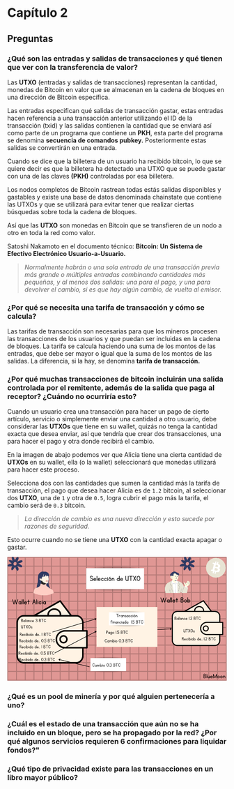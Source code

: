 # Capítulo 2

## Preguntas

### ¿Qué son las entradas y salidas de transacciones y qué tienen que ver con la transferencia de valor?

Las __UTXO__ (entradas y salidas de transacciones) representan la cantidad, monedas de Bitcoin en valor que se almacenan en la cadena de bloques en una dirección de 
Bitcoin específica.

Las entradas especifican qué salidas de transacción gastar, estas entradas hacen referencia a una transacción anterior utilizando el ID de la transacción (txid) y las salidas contienen la cantidad que se enviará así como parte de un programa que contiene un __PKH__, esta parte del programa se denomina __secuencia de comandos pubkey.__ Posteriormente estas salidas se convertirán en una entrada.

Cuando se dice que la billetera de un usuario ha recibido bitcoin, lo que se quiere decir es que la billetera ha detectado una UTXO que se puede gastar con una de 
las claves __(PKH)__ controladas por esa billetera.

Los nodos completos de Bitcoin rastrean todas estás salidas disponibles y gastables y existe una base de datos denominada chainstate que contiene las UTXOs y 
que se utilizará para evitar tener que realizar ciertas búsquedas sobre toda la cadena de bloques.

Así que las __UTXO__ son monedas en Bitcoin que se transfieren de un nodo a otro en toda la red como valor. 

Satoshi Nakamoto en el documento técnico: __Bitcoin: Un Sistema de Efectivo Electrónico Usuario-a-Usuario.__

> *Normalmente habrán o una sola entrada de una transacción previa más grande o múltiples entradas combinando cantidades más pequeñas, y al menos dos salidas: una para el pago, 
> y una para devolver el cambio, si es que hay algún cambio, de vuelta al emisor.*

### ¿Por qué se necesita una tarifa de transacción y cómo se calcula?

Las tarifas de transacción son necesarias para que los mineros procesen las transacciones de los usuarios y que puedan ser incluidas en la cadena de bloques. La tarifa se calcula haciendo una suma de los montos de las entradas, que debe ser mayor o igual que la suma de los montos de las salidas. La diferencia, si la hay, se denomina __tarifa de transacción.__

### ¿Por qué muchas transacciones de bitcoin incluirán una salida controlada por el remitente, además de la salida que paga al receptor? ¿Cuándo no ocurriría esto?

Cuando un usuario crea una transacción para hacer un pago de cierto artículo, servicio o simplemente enviar una cantidad a otro usuario, debe considerar las __UTXOs__ que tiene en su wallet, quizás no tenga la cantidad exacta que desea enviar, así que tendría que crear dos transacciones, una para hacer el pago y otra donde recibirá el cambio.

En la imagen de abajo podemos ver que Alicia tiene una cierta cantidad de __UTXOs__ en su wallet, ella (o la wallet) seleccionará que monedas utilizará para hacer este proceso.

Selecciona dos con las cantidades que sumen la cantidad más la tarifa de transacción, el pago que desea hacer Alicia es de `1.2` bitcoin, al seleccionar dos __UTXO__, una de `1` y otra de `0.5`, logra cubrir el pago más la tarifa, el cambio será de `0.3` bitcoin.

> *La dirección de cambio es una nueva dirección y esto sucede por razones de seguridad.*

Esto ocurre cuando no se tiene una __UTXO__ con la cantidad exacta apagar o gastar. 

![UTXO](/imagenes/utxo.png)
  
### ¿Qué es un pool de minería y por qué alguien pertenecería a uno?

### ¿Cuál es el estado de una transacción que aún no se ha incluido en un bloque, pero se ha propagado por la red? ¿Por qué algunos servicios requieren 6 confirmaciones para liquidar fondos?"

### ¿Qué tipo de privacidad existe para las transacciones en un libro mayor público?


